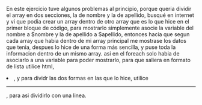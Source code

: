 En este ejercicio tuve algunos problemas al principio, porque queria dividir el array en dos secciones, la de nombre y la de apellido, busqué en internet y vi que podia crear un array dentro de otro array que es lo que hice en el primer bloque de código, para mostrarlo simplemente asocie la variable del nombre a $nombre y la de apellido a $apellido, entonces  hacia que segun cada array que habia dentro de mi array principal me mostrase los datos que tenia, despues lo hice de una forma más sencilla, y puse toda la informacion dentro de un mismo array. asi en el foreach solo habia de asociarlo a una variable para poder mostrarlo, para que saliera en formato de lista utilice html, <li>, y para dividr las dos formas en las que lo hice, utilice <hr>, para asi dividirlo con una linea.